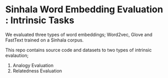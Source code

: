 # Sinhala Word Embedding Evaluation : Intrinsic Tasks
We evaluated three types of word embeddings; Word2vec, Glove and FastText trained on a Sinhala corpus.

This repo contains source code and datasets to two types of intrinsic evalaution;
  1) Analogy Evaluation
  2) Relatedness Evaluation
